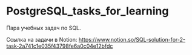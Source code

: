 # PostgreSQL_tasks_for_learning
Пара учебных задач по SQL.

Ссылка на задачи в Notion:
https://www.notion.so/SQL-solution-for-2-task-2a741c1e035f43798fe6a0c04e12bfdc
